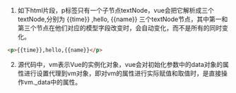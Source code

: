 1. 如下html片段，p标签只有一个子节点textNode，vue会把它解析成三个textNode,分别为 {{time}}   ,hello,  {{name}}  三个textNode节点，其中第一和第三个节点在他们对应的模型字段改变时，会自动变化，而不是所有的同时变化。

```html
<p>{{time}},hello,{{name}}</p>
```

 2. 源代码中，vm表示Vue的实例化对象，vue会对初始化参数中的data对象的属性进行设置代理到vm对象，即对vm的属性进行实际赋值和取值时，是直接操作vm._data中的属性。 
